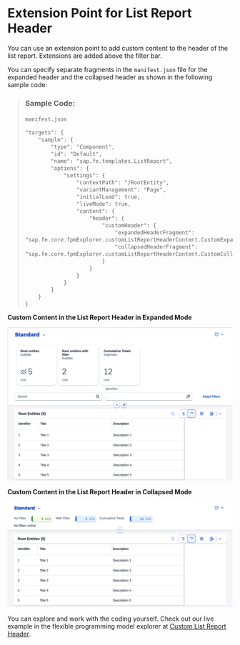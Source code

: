 <!-- loio1ab83e62a8804f1eb270f7bc353f3669 -->

# Extension Point for List Report Header

You can use an extension point to add custom content to the header of the list report. Extensions are added above the filter bar.

You can specify separate fragments in the `manifest.json` file for the expanded header and the collapsed header as shown in the following sample code:

> ### Sample Code:  
> `manifest.json`
> 
> ```
> "targets": {
>     "sample": {
>         "type": "Component",
>         "id": "Default",
>         "name": "sap.fe.templates.ListReport",
>         "options": {
>             "settings": {
>                 "contextPath": "/RootEntity",
>                 "variantManagement": "Page",
>                 "initialLoad": true,
>                 "liveMode": true,
>                 "content": {
>                     "header": {
>                         "customHeader": {
>                             "expandedHeaderFragment": "sap.fe.core.fpmExplorer.customListReportHeaderContent.CustomExpandedHeader",
>                             "collapsedHeaderFragment": "sap.fe.core.fpmExplorer.customListReportHeaderContent.CustomCollapsedHeader"
>                         }
>                     }
>                 }
>             }
>         }
>     }
> }
> ```

  
  
**Custom Content in the List Report Header in Expanded Mode**

![](images/Custom_Content_in_List_Report_Header_in_Expand_Mode_51fe3b2.png "Custom Content in the List Report Header in Expanded Mode")

  
  
**Custom Content in the List Report Header in Collapsed Mode**

![](images/Custom_Content_in_List_Report_Header_in_Collapsed_Mode_bd1a51e.png "Custom Content in the List Report Header in Collapsed Mode")

You can explore and work with the coding yourself. Check out our live example in the flexible programming model explorer at [Custom List Report Header](https://ui5.sap.com/test-resources/sap/fe/core/fpmExplorer/index.html#/customElements/customListReportHeaderContent).

